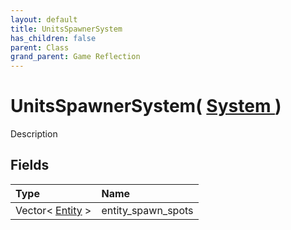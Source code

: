 ```yaml
---
layout: default
title: UnitsSpawnerSystem
has_children: false
parent: Class
grand_parent: Game Reflection
---
```

# UnitsSpawnerSystem( [ System ](/docs/game-reflection/classes/system) )
Description 

## Fields

| Type | Name |
|:-------------|:--------------|
| Vector< [Entity](/docs/game-reflection/classes/entity) > | entity_spawn_spots |

